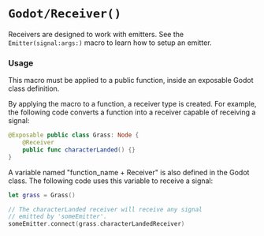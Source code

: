 # ``Godot/Receiver()``

Receivers are designed to work with emitters.
See the ``Emitter(signal:args:)`` macro to learn how to setup an emitter.

### Usage

This macro must be applied to a public function, inside an exposable Godot class definition.

By applying the macro to a function, a receiver type is created.
For example, the following code converts a function into a receiver capable of receiving a signal:

```swift
@Exposable public class Grass: Node {
    @Receiver
    public func characterLanded() {}
}
```

A variable named "function_name + Receiver" is also defined in the Godot class.
The following code uses this variable to receive a signal:

```swift
let grass = Grass()

// The characterLanded receiver will receive any signal
// emitted by 'someEmitter'.
someEmitter.connect(grass.characterLandedReceiver)
```

